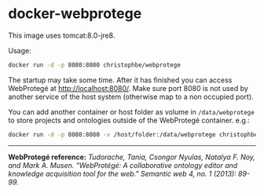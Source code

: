 # docker-webprotege

This image uses tomcat:8.0-jre8.

Usage:
```sh
docker run -d -p 8080:8080 christophbe/webprotege
```

The startup may take some time. After it has finished you can access WebProtegé at <http://localhost:8080/>.
Make sure port 8080 is not used by another service of the host system (otherwise map to a non occupied port).

You can add another container or host folder as volume in `/data/webprotege` to store projects and ontologies outside of the WebProtegé container. e.g.:
```sh
docker run -d -p 8080:8080 -v /host/folder:/data/webprotege christophbe/webprotege
```


---
**WebProtegé reference:**
*Tudorache, Tania, Csongor Nyulas, Natalya F. Noy, and Mark A. Musen. "WebProtégé: A collaborative ontology editor and knowledge acquisition tool for the web." Semantic web 4, no. 1 (2013): 89-99.*
